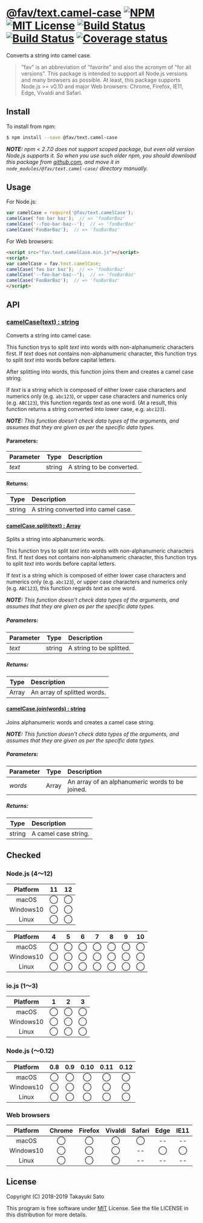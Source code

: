 # [@fav/text.camel-case][repo-url] [![NPM][npm-img]][npm-url] [![MIT License][mit-img]][mit-url] [![Build Status][travis-img]][travis-url] [![Build Status][appveyor-img]][appveyor-url] [![Coverage status][coverage-img]][coverage-url]

Converts a string into camel case.

> "fav" is an abbreviation of "favorite" and also the acronym of "for all versions".
> This package is intended to support all Node.js versions and many browsers as possible.
> At least, this package supports Node.js >= v0.10 and major Web browsers: Chrome, Firefox, IE11, Edge, Vivaldi and Safari.


## Install

To install from npm:

```sh
$ npm install --save @fav/text.camel-case
```

***NOTE:*** *npm < 2.7.0 does not support scoped package, but even old version Node.js supports it. So when you use such older npm, you should download this package from [github.com][repo-url], and move it in `node_modules/@fav/text.camel-case/` directory manually.*


## Usage

For Node.js:

```js
var camelCase = require('@fav/text.camelCase');
camelCase('foo bar baz');  // => 'fooBarBaz'
camelCase('--foo-bar-baz--');  // => 'fooBarBaz'
camelCase('FooBarBaz');  // => 'fooBarBaz'
```

For Web browsers:

```html
<script src="fav.text.camelCase.min.js"></script>
<script>
var camelCase = fav.text.camelCase;
camelCase('foo bar baz');  // => 'fooBarBaz'
camelCase('--foo-bar-baz--');  // => 'fooBarBaz'
camelCase('FooBarBaz');  // => 'fooBarBaz'
</script>
```


## API

### <u>camelCase(text) : string</u>

Converts a string into camel case.

This function trys to split *text* into words with non-alphanumeric characters first. If *text* does not contains non-alphanumeric character, this function trys to split *text* into words before capital letters.

After splitting into words, this function joins them and creates a camel case string.

If *text* is a string which is composed of either lower case characters and numerics only (e.g. `abc123`), or upper case characters and numerics only (e.g. `ABC123`), this function regards *text* as one word. (At a result, this function returns a string converted into lower case, e.g. `abc123`).

***NOTE:*** *This function doesn't check data types of the arguments, and assumes that they are given as per the specific data types.*

#### Parameters:

| Parameter |  Type  | Description                          |
|:----------|:------:|:-------------------------------------|
| *text*    | string | A string to be converted.            |

#### Returns:

| Type   | Description                         |
|:------:|:------------------------------------|
| string | A string converted into camel case. |


#### <u>camelCase.split(text) : Array</u>

Splits a string into alphanumeric words.

This function trys to split *text* into words with non-alphanumeric characters first. If *text* does not contains non-alphanumeric character, this function trys to split *text* into words before capital letters.

If *text* is a string which is composed of either lower case characters and numerics only (e.g. `abc123`), or upper case characters and numerics only (e.g. `ABC123`), this function regards *text* as one word.

***NOTE:*** *This function doesn't check data types of the arguments, and assumes that they are given as per the specific data types.*

##### Parameters:

| Parameter |  Type  | Description                          |
|:----------|:------:|:-------------------------------------|
| *text*    | string | A string to be splitted.             |

##### Returns:

| Type   | Description                         |
|:------:|:------------------------------------|
| Array  | An array of splitted words.         |


#### <u>camelCase.join(words) : string</u>

Joins alphanumeric words and creates a camel case string.

***NOTE:*** *This function doesn't check data types of the arguments, and assumes that they are given as per the specific data types.*

##### Parameters:

| Parameter |  Type  | Description                                     |
|:----------|:------:|:------------------------------------------------|
| *words*   | Array  | An array of an alphanumeric words to be joined. |

##### Returns:

| Type   | Description              |
|:------:|:-------------------------|
| string | A camel case string.     |


## Checked                                                                      

### Node.js (4〜12)

| Platform  |   11   |   12   |
|:---------:|:------:|:------:|
| macOS     |&#x25ef;|&#x25ef;|
| Windows10 |&#x25ef;|&#x25ef;|
| Linux     |&#x25ef;|&#x25ef;|

| Platform  |   4    |   5    |   6    |   7    |   8    |   9    |   10   |
|:---------:|:------:|:------:|:------:|:------:|:------:|:------:|:------:|
| macOS     |&#x25ef;|&#x25ef;|&#x25ef;|&#x25ef;|&#x25ef;|&#x25ef;|&#x25ef;|
| Windows10 |&#x25ef;|&#x25ef;|&#x25ef;|&#x25ef;|&#x25ef;|&#x25ef;|&#x25ef;|
| Linux     |&#x25ef;|&#x25ef;|&#x25ef;|&#x25ef;|&#x25ef;|&#x25ef;|&#x25ef;|

### io.js (1〜3)

| Platform  |   1    |   2    |   3    |
|:---------:|:------:|:------:|:------:|
| macOS     |&#x25ef;|&#x25ef;|&#x25ef;|
| Windows10 |&#x25ef;|&#x25ef;|&#x25ef;|
| Linux     |&#x25ef;|&#x25ef;|&#x25ef;|

### Node.js (〜0.12)

| Platform  |  0.8   |  0.9   |  0.10  |  0.11  |  0.12  |
|:---------:|:------:|:------:|:------:|:------:|:------:|
| macOS     |&#x25ef;|&#x25ef;|&#x25ef;|&#x25ef;|&#x25ef;|
| Windows10 |&#x25ef;|&#x25ef;|&#x25ef;|&#x25ef;|&#x25ef;|
| Linux     |&#x25ef;|&#x25ef;|&#x25ef;|&#x25ef;|&#x25ef;|

### Web browsers

| Platform  | Chrome | Firefox | Vivaldi | Safari |  Edge  | IE11   |
|:---------:|:------:|:-------:|:-------:|:------:|:------:|:------:|
| macOS     |&#x25ef;|&#x25ef; |&#x25ef; |&#x25ef;|   --   |   --   |
| Windows10 |&#x25ef;|&#x25ef; |&#x25ef; |   --   |&#x25ef;|&#x25ef;|
| Linux     |&#x25ef;|&#x25ef; |&#x25ef; |   --   |   --   |   --   |


## License

Copyright (C) 2018-2019 Takayuki Sato

This program is free software under [MIT][mit-url] License.
See the file LICENSE in this distribution for more details.

[repo-url]: https://github.com/sttk/fav-text.camel-case/
[npm-img]: https://img.shields.io/badge/npm-v1.0.2-blue.svg
[npm-url]: https://www.npmjs.com/package/@fav/text.camel-case
[mit-img]: https://img.shields.io/badge/license-MIT-green.svg
[mit-url]: https://opensource.org/licenses/MIT
[travis-img]: https://travis-ci.org/sttk/fav-text.camel-case.svg?branch=master
[travis-url]: https://travis-ci.org/sttk/fav-text.camel-case
[appveyor-img]: https://ci.appveyor.com/api/projects/status/github/sttk/fav-text.camel-case?branch=master&svg=true
[appveyor-url]: https://ci.appveyor.com/project/sttk/fav-text-camel-case
[coverage-img]: https://coveralls.io/repos/github/sttk/fav-text.camel-case/badge.svg?branch=master
[coverage-url]: https://coveralls.io/github/sttk/fav-text.camel-case?branch=master
